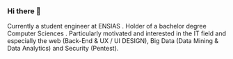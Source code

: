 ### Hi there 👋

Currently a student engineer at ENSIAS . Holder of a bachelor degree Computer Sciences . Particularly motivated and interested in the IT field and especially the web (Back-End & UX / UI DESIGN), Big Data (Data Mining & Data Analytics) and Security (Pentest).


